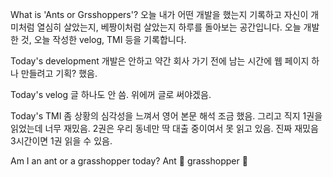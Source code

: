 What is 'Ants or Grsshoppers'?
오늘 내가 어떤 개발을 했는지 기록하고 자신이 개미처럼 열심히 살았는지, 베짱이처럼 살았는지 하루를 돌아보는 공간입니다.
오늘 개발한 것, 오늘 작성한 velog, TMI 등을 기록합니다.

Today's development
개발은 안하고 약간 회사 가기 전에 남는 시간에 웹 페이지 하나 만들려고 기획? 했음.

Today's velog
글 하나도 안 씀. 위에꺼 글로 써야겠음.

Today's TMI
좀 상황의 심각성을 느껴서 영어 본문 해석 조금 했음. 그리고 직지 1권을 읽었는데 너무 재밌음. 2권은 우리 동네만 딱 대출 중이여서 못 읽고 있음. 진짜 재밌음 3시간이면 1권 읽을 수 있음.

Am I an ant or a grasshopper today?
 Ant 🐜
 grasshopper 🦗
